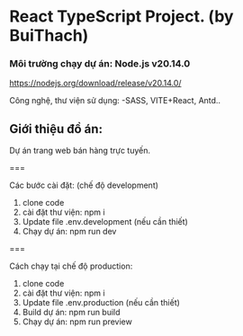 # React TypeScript Project. (by BuiThach)

### Môi trường chạy dự án: Node.js v20.14.0
https://nodejs.org/download/release/v20.14.0/

Công nghệ, thư viện sử dụng: 
-SASS, VITE+React, Antd..

## Giới thiệu đồ án: 
Dự án trang web bán hàng trực tuyến.

===

Các bước cài đặt: (chế độ development)
1. clone code
2. cài đặt thư viện: npm i
3. Update file .env.development (nếu cần thiết)
4. Chạy dự án: npm run dev

===

Cách chạy tại chế độ production:
1. clone code
2. cài đặt thư viện: npm i
3. Update file .env.production (nếu cần thiết)
4. Build dự án: npm run build
5. Chạy dự án: npm run preview
